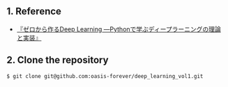 ## 1. Reference

- [『ゼロから作るDeep Learning ―Pythonで学ぶディープラーニングの理論と実装』](https://bookmeter.com/books/11128002)

## 2. Clone the repository

```bash
$ git clone git@github.com:oasis-forever/deep_learning_vol1.git
```
